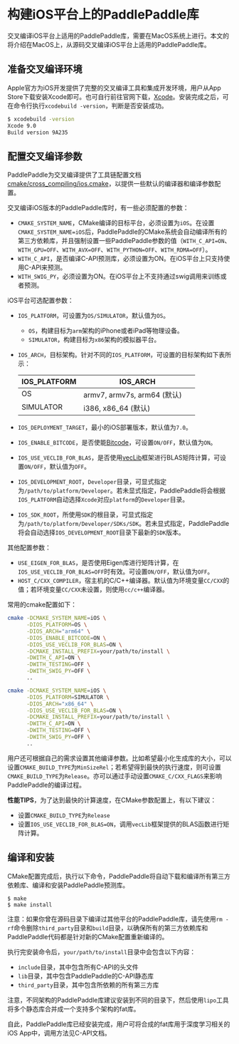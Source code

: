 # 构建iOS平台上的PaddlePaddle库
交叉编译iOS平台上适用的PaddlePaddle库，需要在MacOS系统上进行。本文的将介绍在MacOS上，从源码交叉编译iOS平台上适用的PaddlePaddle库。

## 准备交叉编译环境
Apple官方为iOS开发提供了完整的交叉编译工具和集成开发环境，用户从App Store下载安装Xcode即可。也可自行前往官网下载，[Xcode](https://developer.apple.com/cn/xcode/)。安装完成之后，可在命令行执行`xcodebuild -version`，判断是否安装成功。

```bash
$ xcodebuild -version
Xcode 9.0
Build version 9A235
```

## 配置交叉编译参数

PaddlePaddle为交叉编译提供了工具链配置文档[cmake/cross_compiling/ios.cmake](https://github.com/PaddlePaddle/Paddle/blob/develop/cmake/cross_compiling/ios.cmake)，以提供一些默认的编译器和编译参数配置。

交叉编译iOS版本的PaddlePaddle库时，有一些必须配置的参数：

- `CMAKE_SYSTEM_NAME`，CMake编译的目标平台，必须设置为`iOS`。在设置`CMAKE_SYSTEM_NAME=iOS`后，PaddlePaddle的CMake系统会自动编译所有的第三方依赖库，并且强制设置一些PaddlePaddle参数的值（`WITH_C_API=ON`、`WITH_GPU=OFF`、`WITH_AVX=OFF`、`WITH_PYTHON=OFF`、`WITH_RDMA=OFF`）。
- `WITH_C_API`，是否编译C-API预测库，必须设置为ON。在iOS平台上只支持使用C-API来预测。
- `WITH_SWIG_PY`，必须设置为ON。在iOS平台上不支持通过swig调用来训练或者预测。

iOS平台可选配置参数：

- `IOS_PLATFORM`，可设置为`OS/SIMULATOR`，默认值为`OS`。
  - `OS`，构建目标为`arm`架构的iPhone或者iPad等物理设备。
  - `SIMULATOR`，构建目标为`x86`架构的模拟器平台。
- `IOS_ARCH`，目标架构。针对不同的`IOS_PLATFORM`，可设置的目标架构如下表所示：

    <table class="docutils">
    <colgroup>
      <col width="35%" />
      <col width="65%" />
    </colgroup>
    <thead valign="bottom">
      <tr class="row-odd">
      <th class="head">IOS_PLATFORM</th>
      <th class="head">IOS_ARCH</th>
    </tr>
    </thead>
    <tbody valign="top">
      <tr class="row-even">
      <td>OS</td>
      <td>armv7, armv7s, arm64 (默认)</td>
    </tr>
    <tr class="row-odd">
      <td>SIMULATOR</td>
      <td>i386, x86_64 (默认)</td>
    </tr>
    </tbody>
    </table>

- `IOS_DEPLOYMENT_TARGET`，最小的iOS部署版本，默认值为`7.0`。
- `IOS_ENABLE_BITCODE`，是否使能[Bitcode](https://developer.apple.com/library/content/documentation/IDEs/Conceptual/AppDistributionGuide/AppThinning/AppThinning.html#//apple_ref/doc/uid/TP40012582-CH35-SW3)，可设置`ON/OFF`，默认值为`ON`。
- `IOS_USE_VECLIB_FOR_BLAS`，是否使用[vecLib](https://developer.apple.com/documentation/accelerate/veclib)框架进行BLAS矩阵计算，可设置`ON/OFF`，默认值为`OFF`。
- `IOS_DEVELOPMENT_ROOT`，`Developer`目录，可显式指定为`/path/to/platform/Developer`。若未显式指定，PaddlePaddle将会根据`IOS_PLATFORM`自动选择`Xcode`对应`platform`的`Developer`目录。
- `IOS_SDK_ROOT`，所使用`SDK`的根目录，可显式指定为`/path/to/platform/Developer/SDKs/SDK`。若未显式指定，PaddlePaddle将会自动选择`IOS_DEVELOPMENT_ROOT`目录下最新的`SDK`版本。

其他配置参数：

- `USE_EIGEN_FOR_BLAS`，是否使用Eigen库进行矩阵计算，在`IOS_USE_VECLIB_FOR_BLAS=OFF`时有效。可设置`ON/OFF`，默认值为`OFF`。
- `HOST_C/CXX_COMPILER`，宿主机的C/C++编译器。默认值为环境变量`CC/CXX`的值；若环境变量`CC/CXX`未设置，则使用`cc/c++`编译器。

常用的cmake配置如下：

```bash
cmake -DCMAKE_SYSTEM_NAME=iOS \
      -DIOS_PLATFORM=OS \
      -DIOS_ARCH="arm64" \
      -DIOS_ENABLE_BITCODE=ON \
      -DIOS_USE_VECLIB_FOR_BLAS=ON \
      -DCMAKE_INSTALL_PREFIX=your/path/to/install \
      -DWITH_C_API=ON \
      -DWITH_TESTING=OFF \
      -DWITH_SWIG_PY=OFF \
      ..
```

```bash
cmake -DCMAKE_SYSTEM_NAME=iOS \
      -DIOS_PLATFORM=SIMULATOR \
      -DIOS_ARCH="x86_64" \
      -DIOS_USE_VECLIB_FOR_BLAS=ON \
      -DCMAKE_INSTALL_PREFIX=your/path/to/install \
      -DWITH_C_API=ON \
      -DWITH_TESTING=OFF \
      -DWITH_SWIG_PY=OFF \
      ..
```

用户还可根据自己的需求设置其他编译参数。比如希望最小化生成库的大小，可以设置`CMAKE_BUILD_TYPE`为`MinSizeRel`；若希望得到最快的执行速度，则可设置`CMAKE_BUILD_TYPE`为`Release`。亦可以通过手动设置`CMAKE_C/CXX_FLAGS`来影响PaddlePaddle的编译过程。

**性能TIPS**，为了达到最快的计算速度，在CMake参数配置上，有以下建议：

- 设置`CMAKE_BUILD_TYPE`为`Release`
- 设置`IOS_USE_VECLIB_FOR_BLAS=ON`，调用`vecLib`框架提供的BLAS函数进行矩阵计算。

## 编译和安装

CMake配置完成后，执行以下命令，PaddlePaddle将自动下载和编译所有第三方依赖库、编译和安装PaddlePaddle预测库。

```
$ make
$ make install
```

注意：如果你曾在源码目录下编译过其他平台的PaddlePaddle库，请先使用`rm -rf`命令删除`third_party`目录和`build`目录，以确保所有的第三方依赖库和PaddlePaddle代码都是针对新的CMake配置重新编译的。

执行完安装命令后，`your/path/to/install`目录中会包含以下内容：

- `include`目录，其中包含所有C-API的头文件
- `lib`目录，其中包含PaddlePaddle的C-API静态库
- `third_party`目录，其中包含所依赖的所有第三方库

注意，不同架构的PaddlePaddle库建议安装到不同的目录下，然后使用`lipo`工具将多个静态库合并成一个支持多个架构的fat库。

自此，PaddlePaddle库已经安装完成，用户可将合成的fat库用于深度学习相关的iOS App中，调用方法见C-API文档。
